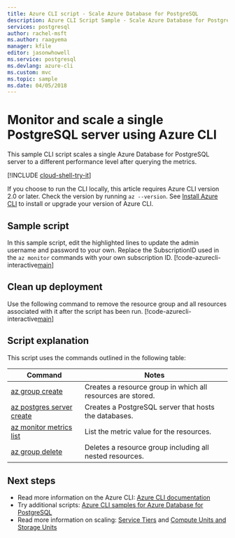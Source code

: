 ```yaml
---
title: Azure CLI script - Scale Azure Database for PostgreSQL
description: Azure CLI Script Sample - Scale Azure Database for PostgreSQL server to a different performance level after querying the metrics.
services: postgresql
author: rachel-msft
ms.author: raagyema
manager: kfile
editor: jasonwhowell
ms.service: postgresql
ms.devlang: azure-cli
ms.custom: mvc
ms.topic: sample
ms.date: 04/05/2018
---
```

# Monitor and scale a single PostgreSQL server using Azure CLI
This sample CLI script scales a single Azure Database for PostgreSQL server to a different performance level after querying the metrics. 

[!INCLUDE [cloud-shell-try-it](../../../includes/cloud-shell-try-it.md)]

If you choose to run the CLI locally, this article requires Azure CLI version 2.0 or later. Check the version by running `az --version`. See [Install Azure CLI]( /cli/azure/install-azure-cli) to install or upgrade your version of Azure CLI.

## Sample script
In this sample script, edit the highlighted lines to update the admin username and password to your own. Replace the SubscriptionID used in the `az monitor` commands with your own subscription ID.
[!code-azurecli-interactive[main](../../../cli_scripts/postgresql/scale-postgresql-server/scale-postgresql-server.sh?highlight=15-16 "Create and scale Azure Database for PostgreSQL.")]

## Clean up deployment
Use the following command to remove the resource group and all resources associated with it after the script has been run. 
[!code-azurecli-interactive[main](../../../cli_scripts/postgresql/scale-postgresql-server/delete-postgresql.sh "Delete the resource group.")]

## Script explanation
This script uses the commands outlined in the following table:

| **Command** | **Notes** |
|---|---|
| [az group create](/cli/azure/group#az_group_create) | Creates a resource group in which all resources are stored. |
| [az postgres server create](/cli/azure/postgres/server#az_postgres_server_create) | Creates a PostgreSQL server that hosts the databases. |
| [az monitor metrics list](/cli/azure/monitor/metrics#az_monitor_metrics_list) | List the metric value for the resources. |
| [az group delete](/cli/azure/group#az_group_delete) | Deletes a resource group including all nested resources. |

## Next steps
- Read more information on the Azure CLI: [Azure CLI documentation](/cli/azure)
- Try additional scripts: [Azure CLI samples for Azure Database for PostgreSQL](../sample-scripts-azure-cli.md)
- Read more information on scaling: [Service Tiers](../concepts-service-tiers.md) and [Compute Units and Storage Units](../concepts-compute-unit-and-storage.md)
